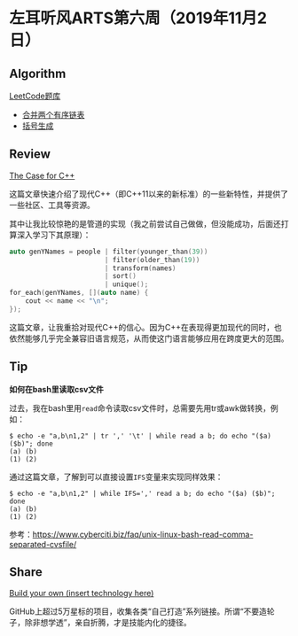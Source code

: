 # 左耳听风ARTS第六周（2019年11月2日）

## Algorithm

[LeetCode题库](https://leetcode-cn.com/problemset/all/)

* [合并两个有序链表](https://github.com/yanlinlin82/leetcode/blob/master/00021_merge-two-sorted-lists/191028-1.cpp)
* [括号生成](https://github.com/yanlinlin82/leetcode/blob/master/00022_generate-parentheses/191104-1.cpp)

## Review

[The Case for C++](https://itnext.io/the-case-for-c-4122a5b47130)

这篇文章快速介绍了现代C++（即C++11以来的新标准）的一些新特性，并提供了一些社区、工具等资源。

其中让我比较惊艳的是管道的实现（我之前尝试自己做做，但没能成功，后面还打算深入学习下其原理）：

```cpp
auto genYNames = people | filter(younger_than(39))
                        | filter(older_than(19))
                        | transform(names)
                        | sort()
                        | unique();
for_each(genYNames, [](auto name) {
    cout << name << "\n";
});
```

这篇文章，让我重拾对现代C++的信心。因为C++在表现得更加现代的同时，也依然能够几乎完全兼容旧语言规范，从而使这门语言能够应用在跨度更大的范围。

## Tip

**如何在bash里读取csv文件**

过去，我在bash里用`read`命令读取csv文件时，总需要先用tr或awk做转换，例如：

```
$ echo -e "a,b\n1,2" | tr ',' '\t' | while read a b; do echo "($a) ($b)"; done
(a) (b)
(1) (2)
```

通过这篇文章，了解到可以直接设置`IFS`变量来实现同样效果：

```
$ echo -e "a,b\n1,2" | while IFS=',' read a b; do echo "($a) ($b)"; done
(a) (b)
(1) (2)
```

参考：<https://www.cyberciti.biz/faq/unix-linux-bash-read-comma-separated-cvsfile/>

## Share

[Build your own (insert technology here)](https://github.com/danistefanovic/build-your-own-x)

GitHub上超过5万星标的项目，收集各类“自己打造”系列链接。所谓“不要造轮子，除非想学透”，亲自折腾，才是技能内化的捷径。
